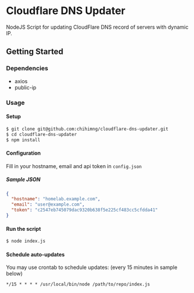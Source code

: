 Cloudflare DNS Updater
===
NodeJS Script for updating CloudFlare DNS record of servers with dynamic IP.
## Getting Started
### Dependencies
* axios
* public-ip
### Usage
#### Setup
```sh
$ git clone git@github.com:chihimng/cloudflare-dns-updater.git
$ cd cloudflare-dns-updater
$ npm install
```
#### Configuration
Fill in your hostname, email and api token in `config.json`
##### Sample JSON
```json
{
  "hostname": "homelab.example.com",
  "email": "user@example.com",
  "token": "c2547eb745079dac9320b638f5e225cf483cc5cfdda41"
}
```
#### Run the script
```sh
$ node index.js
```
#### Schedule auto-updates
You may use crontab to schedule updates: (every 15 minutes in sample below)
```
*/15 * * * * /usr/local/bin/node /path/to/repo/index.js
```
